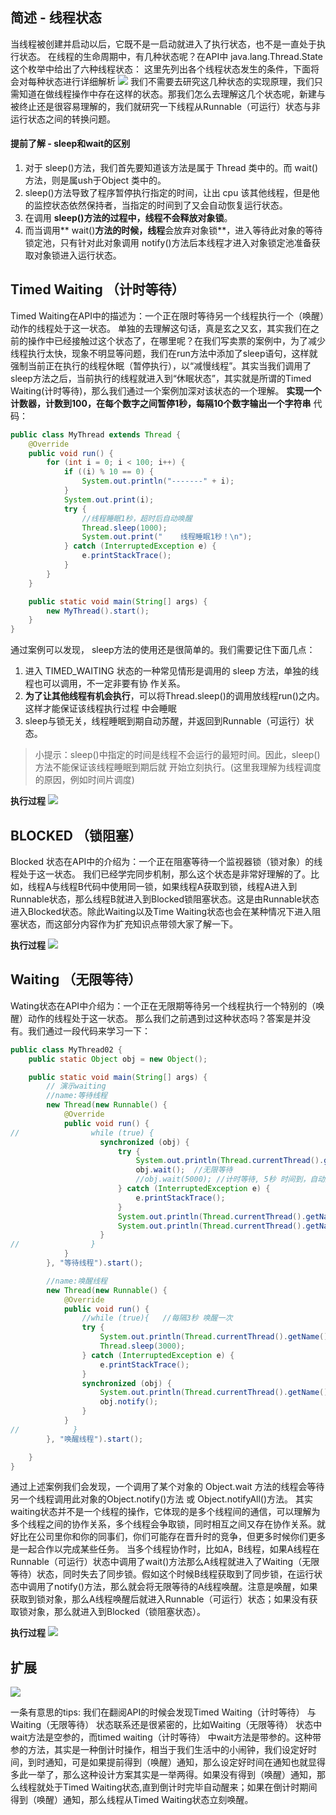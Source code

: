 ## 简述 - 线程状态
当线程被创建并启动以后，它既不是一启动就进入了执行状态，也不是一直处于执行状态。
在线程的生命周期中，有几种状态呢？在API中 java.lang.Thread.State 这个枚举中给出了六种线程状态：
这里先列出各个线程状态发生的条件，下面将会对每种状态进行详细解析
![](./img/线程状态.png)
我们不需要去研究这几种状态的实现原理，我们只需知道在做线程操作中存在这样的状态。那我们怎么去理解这几个状态呢，新建与被终止还是很容易理解的，我们就研究一下线程从Runnable（可运行）状态与非运行状态之间的转换问题。

#### 提前了解 - sleep和wait的区别
1. 对于 sleep()方法，我们首先要知道该方法是属于 Thread 类中的。而 wait()方法，则是属ush于Object 类中的。
2. sleep()方法导致了程序暂停执行指定的时间，让出 cpu 该其他线程，但是他的监控状态依然保持者，当指定的时间到了又会自动恢复运行状态。
3. 在调用 **sleep()**方法的过程中，线程**不会释放对象锁**。
4. 而当调用** wait()**方法的时候，线程**会放弃对象锁**，进入等待此对象的等待锁定池，只有针对此对象调用 notify()方法后本线程才进入对象锁定池准备获取对象锁进入运行状态。

## Timed Waiting （计时等待）
Timed Waiting在API中的描述为：一个正在限时等待另一个线程执行一个（唤醒）动作的线程处于这一状态。
单独的去理解这句话，真是玄之又玄，其实我们在之前的操作中已经接触过这个状态了，在哪里呢？在我们写卖票的案例中，为了减少线程执行太快，现象不明显等问题，我们在run方法中添加了sleep语句，这样就强制当前正在执行的线程休眠（暂停执行），以“减慢线程”。其实当我们调用了sleep方法之后，当前执行的线程就进入到“休眠状态”，其实就是所谓的Timed Waiting(计时等待)，那么我们通过一个案例加深对该状态的一个理解。
**实现一个计数器，计数到100，在每个数字之间暂停1秒，每隔10个数字输出一个字符串**
代码：
```java
public class MyThread extends Thread {
    @Override
    public void run() {
        for (int i = 0; i < 100; i++) {
            if ((i) % 10 == 0) {
                System.out.println("‐‐‐‐‐‐‐" + i);
            }
            System.out.print(i);
            try {
                //线程睡眠1秒，超时后自动唤醒
                Thread.sleep(1000);
                System.out.print("    线程睡眠1秒！\n");
            } catch (InterruptedException e) {
                e.printStackTrace();
            }
        }
    }

    public static void main(String[] args) {
        new MyThread().start();
    }
}
```
通过案例可以发现， sleep方法的使用还是很简单的。我们需要记住下面几点：
1. 进入 TIMED_WAITING 状态的一种常见情形是调用的 sleep 方法，单独的线程也可以调用，不一定非要有协
作关系。
2. **为了让其他线程有机会执行**，可以将Thread.sleep()的调用放线程run()之内。这样才能保证该线程执行过程
中会睡眠
3. sleep与锁无关，线程睡眠到期自动苏醒，并返回到Runnable（可运行）状态。
<blockquote >小提示：sleep()中指定的时间是线程不会运行的最短时间。因此，sleep()方法不能保证该线程睡眠到期后就
开始立刻执行。(这里我理解为线程调度的原因，例如时间片调度)</blockquote >

**执行过程**
![](./img/timewaiting.png)

## BLOCKED （锁阻塞）
Blocked 状态在API中的介绍为：一个正在阻塞等待一个监视器锁（锁对象）的线程处于这一状态。
我们已经学完同步机制，那么这个状态是非常好理解的了。比如，线程A与线程B代码中使用同一锁，如果线程A获取到锁，线程A进入到Runnable状态，那么线程B就进入到Blocked锁阻塞状态。这是由Runnable状态进入Blocked状态。除此Waiting以及Time Waiting状态也会在某种情况下进入阻塞状态，而这部分内容作为扩充知识点带领大家了解一下。

**执行过程**
![](./img/blocked.png)

## Waiting （无限等待）
Wating状态在API中介绍为：一个正在无限期等待另一个线程执行一个特别的（唤醒）动作的线程处于这一状态。
那么我们之前遇到过这种状态吗？答案是并没有。我们通过一段代码来学习一下：
```java
public class MyThread02 {
    public static Object obj = new Object();

    public static void main(String[] args) {
        // 演示waiting
        //name:等待线程
        new Thread(new Runnable() {
            @Override
            public void run() {
//                while (true) {
                    synchronized (obj) {
                        try {
                            System.out.println(Thread.currentThread().getName() + "=== 获取到锁对象，调用wait方法，进入waiting状态，释放锁对象");
                            obj.wait();  //无限等待
                            //obj.wait(5000); //计时等待, 5秒 时间到，自动醒来
                        } catch (InterruptedException e) {
                            e.printStackTrace();
                        }
                        System.out.println(Thread.currentThread().getName() + "=== 继续执行");
                        System.out.println(Thread.currentThread().getName() + "=== 从waiting状态醒来，获取到锁对象，继续执行了");
                    }
//                }
            }
        }, "等待线程").start();

        //name:唤醒线程
        new Thread(new Runnable() {
            @Override
            public void run() {
                //while (true){   //每隔3秒 唤醒一次
                try {
                    System.out.println(Thread.currentThread().getName() + "‐‐‐‐‐ 等待3秒钟");
                    Thread.sleep(3000);
                } catch (InterruptedException e) {
                    e.printStackTrace();
                }
                synchronized (obj) {
                    System.out.println(Thread.currentThread().getName() + "‐‐‐‐‐ 获取到锁对象, 调用notify方法，释放锁对象");
                    obj.notify();
                }
            }
//            }
        }, "唤醒线程").start();

    }
}
```

通过上述案例我们会发现，一个调用了某个对象的 Object.wait 方法的线程会等待另一个线程调用此对象的Object.notify()方法 或 Object.notifyAll()方法。
其实waiting状态并不是一个线程的操作，它体现的是多个线程间的通信，可以理解为多个线程之间的协作关系，多个线程会争取锁，同时相互之间又存在协作关系。就好比在公司里你和你的同事们，你们可能存在晋升时的竞争，但更多时候你们更多是一起合作以完成某些任务。
当多个线程协作时，比如A，B线程，如果A线程在Runnable（可运行）状态中调用了wait()方法那么A线程就进入了Waiting（无限等待）状态，同时失去了同步锁。假如这个时候B线程获取到了同步锁，在运行状态中调用了notify()方法，那么就会将无限等待的A线程唤醒。注意是唤醒，如果获取到锁对象，那么A线程唤醒后就进入Runnable（可运行）状态；如果没有获取锁对象，那么就进入到Blocked（锁阻塞状态）。

**执行过程**
![](./img/waiting.png)

## 扩展

![](./img/others.png)

一条有意思的tips:
我们在翻阅API的时候会发现Timed Waiting（计时等待） 与 Waiting（无限等待） 状态联系还是很紧密的，比如Waiting（无限等待） 状态中wait方法是空参的，而timed waiting（计时等待） 中wait方法是带参的。这种带参的方法，其实是一种倒计时操作，相当于我们生活中的小闹钟，我们设定好时间，到时通知，可是如果提前得到（唤醒）通知，那么设定好时间在通知也就显得多此一举了，那么这种设计方案其实是一举两得。如果没有得到（唤醒）通知，那么线程就处于Timed Waiting状态,直到倒计时完毕自动醒来；如果在倒计时期间得到（唤醒）通知，那么线程从Timed Waiting状态立刻唤醒。